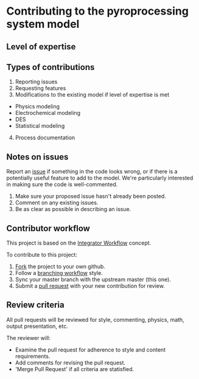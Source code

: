 # Contributing to the pyroprocessing system model

## Level of expertise

## Types of contributions
1. Reporting issues
2. Requesting features
3. Modifications to the existing model if level of expertise is met  
- Physics modeling  
- Electrochemical modeling  
- DES  
- Statistical modeling

4. Process documentation

## Notes on issues
Report an [issue](https://github.com/TheDoctorRAB/pyroprocessing_system.model/issues) if something in the code looks wrong, or if there is a potentially useful feature to add to the model. We're particularly interested in making sure the code is well-commented. 

1. Make sure your proposed issue hasn't already been posted. 
2. Comment on any existing issues. 
3. Be as clear as possible in describing an issue.

## Contributor workflow

This project is based on the [Integrator Workflow](http://en.wikipedia.org/wiki/Integrator_workflow) concept. 

To contribute to this project:
1. [Fork](https://help.github.com/articles/fork-a-repo/) the project to your own github. 
2. Follow a [branching workflow](https://git-scm.com/book/en/v2/Git-Branching-Branching-Workflows) style.  
3. Sync your master branch with the upstream master (this one). 
4. Submit a [pull request](https://help.github.com/articles/about-pull-requests/) with your new contribution for review.

## Review criteria

All pull requests will be reviewed for style, commenting, physics, math, output presentation, etc. 

The reviewer will:

- Examine the pull request for adherence to style and content requirements.
- Add comments for revising the pull request. 
- 'Merge Pull Request' if all criteria are statisfied.

